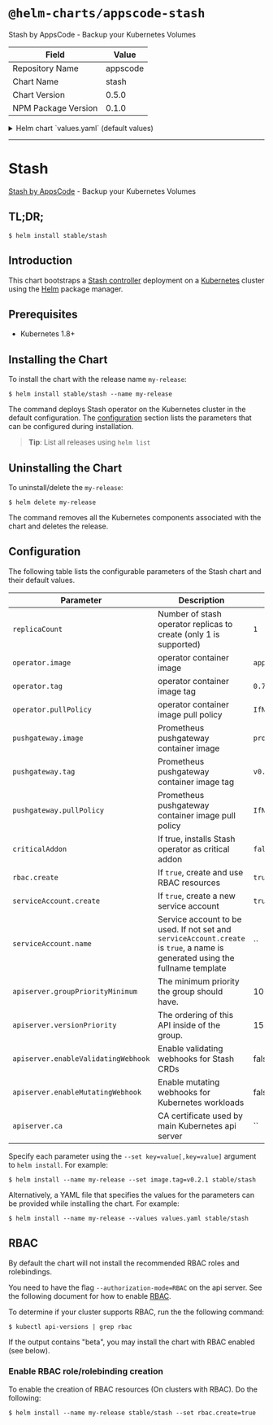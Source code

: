 # `@helm-charts/appscode-stash`

Stash by AppsCode - Backup your Kubernetes Volumes

| Field               | Value    |
| ------------------- | -------- |
| Repository Name     | appscode |
| Chart Name          | stash    |
| Chart Version       | 0.5.0    |
| NPM Package Version | 0.1.0    |

<details>

<summary>Helm chart `values.yaml` (default values)</summary>

```yaml
# Default values for stash.
# This is a YAML-formatted file.
# Declare variables to be passed into your templates.
replicaCount: 1
operator:
  image: appscode/stash
  tag: 0.7.0-rc.1
pushgateway:
  image: prom/pushgateway
  tag: v0.4.0
## Optionally specify an array of imagePullSecrets.
## Secrets must be manually created in the namespace.
## ref: https://kubernetes.io/docs/concepts/containers/images/#specifying-imagepullsecrets-on-a-pod
##
# imagePullSecrets:
#   - name: myRegistryKeySecretName
## Specify a imagePullPolicy
## ref: http://kubernetes.io/docs/user-guide/images/#pre-pulling-images
##
imagePullPolicy: IfNotPresent
## Installs Stash operator as critical addon
## https://kubernetes.io/docs/tasks/administer-cluster/guaranteed-scheduling-critical-addon-pods/
criticalAddon: false

## Install Default RBAC roles and bindings
rbac:
  # Specifies whether RBAC resources should be created
  create: true

serviceAccount:
  # Specifies whether a ServiceAccount should be created
  create: true
  # The name of the ServiceAccount to use.
  # If not set and create is true, a name is generated using the fullname template
  name:

apiserver:
  # groupPriorityMinimum is the minimum priority the group should have. Please see
  # https://github.com/kubernetes/kube-aggregator/blob/release-1.9/pkg/apis/apiregistration/v1beta1/types.go#L58-L64
  # for more information on proper values of this field.
  groupPriorityMinimum: 10000
  # versionPriority is the ordering of this API inside of the group. Please see
  # https://github.com/kubernetes/kube-aggregator/blob/release-1.9/pkg/apis/apiregistration/v1beta1/types.go#L66-L70
  # for more information on proper values of this field
  versionPriority: 15
  # enableAdmissionWebhook is used to configure apiserver as ValidationWebhook for Voyager CRDs
  enableAdmissionWebhook: false
  # CA certificate used by main Kubernetes api server
  ca:
```

</details>

---

# Stash

[Stash by AppsCode](https://github.com/appscode/stash) - Backup your Kubernetes Volumes

## TL;DR;

```console
$ helm install stable/stash
```

## Introduction

This chart bootstraps a [Stash controller](https://github.com/appscode/stash) deployment on a [Kubernetes](http://kubernetes.io) cluster using the [Helm](https://helm.sh) package manager.

## Prerequisites

- Kubernetes 1.8+

## Installing the Chart

To install the chart with the release name `my-release`:

```console
$ helm install stable/stash --name my-release
```

The command deploys Stash operator on the Kubernetes cluster in the default configuration. The [configuration](#configuration) section lists the parameters that can be configured during installation.

> **Tip**: List all releases using `helm list`

## Uninstalling the Chart

To uninstall/delete the `my-release`:

```console
$ helm delete my-release
```

The command removes all the Kubernetes components associated with the chart and deletes the release.

## Configuration

The following table lists the configurable parameters of the Stash chart and their default values.

| Parameter                           | Description                                                                                                                   | Default            |
| ----------------------------------- | ----------------------------------------------------------------------------------------------------------------------------- | ------------------ |
| `replicaCount`                      | Number of stash operator replicas to create (only 1 is supported)                                                             | `1`                |
| `operator.image`                    | operator container image                                                                                                      | `appscode/stash`   |
| `operator.tag`                      | operator container image tag                                                                                                  | `0.7.0-rc.1`       |
| `operator.pullPolicy`               | operator container image pull policy                                                                                          | `IfNotPresent`     |
| `pushgateway.image`                 | Prometheus pushgateway container image                                                                                        | `prom/pushgateway` |
| `pushgateway.tag`                   | Prometheus pushgateway container image tag                                                                                    | `v0.4.0`           |
| `pushgateway.pullPolicy`            | Prometheus pushgateway container image pull policy                                                                            | `IfNotPresent`     |
| `criticalAddon`                     | If true, installs Stash operator as critical addon                                                                            | `false`            |
| `rbac.create`                       | If `true`, create and use RBAC resources                                                                                      | `true`             |
| `serviceAccount.create`             | If `true`, create a new service account                                                                                       | `true`             |
| `serviceAccount.name`               | Service account to be used. If not set and `serviceAccount.create` is `true`, a name is generated using the fullname template | ``                 |
| `apiserver.groupPriorityMinimum`    | The minimum priority the group should have.                                                                                   | 10000              |
| `apiserver.versionPriority`         | The ordering of this API inside of the group.                                                                                 | 15                 |
| `apiserver.enableValidatingWebhook` | Enable validating webhooks for Stash CRDs                                                                                     | false              |
| `apiserver.enableMutatingWebhook`   | Enable mutating webhooks for Kubernetes workloads                                                                             | false              |
| `apiserver.ca`                      | CA certificate used by main Kubernetes api server                                                                             | ``                 |

Specify each parameter using the `--set key=value[,key=value]` argument to `helm install`. For example:

```console
$ helm install --name my-release --set image.tag=v0.2.1 stable/stash
```

Alternatively, a YAML file that specifies the values for the parameters can be provided while
installing the chart. For example:

```console
$ helm install --name my-release --values values.yaml stable/stash
```

## RBAC

By default the chart will not install the recommended RBAC roles and rolebindings.

You need to have the flag `--authorization-mode=RBAC` on the api server. See the following document for how to enable [RBAC](https://kubernetes.io/docs/admin/authorization/rbac/).

To determine if your cluster supports RBAC, run the the following command:

```console
$ kubectl api-versions | grep rbac
```

If the output contains "beta", you may install the chart with RBAC enabled (see below).

### Enable RBAC role/rolebinding creation

To enable the creation of RBAC resources (On clusters with RBAC). Do the following:

```console
$ helm install --name my-release stable/stash --set rbac.create=true
```
